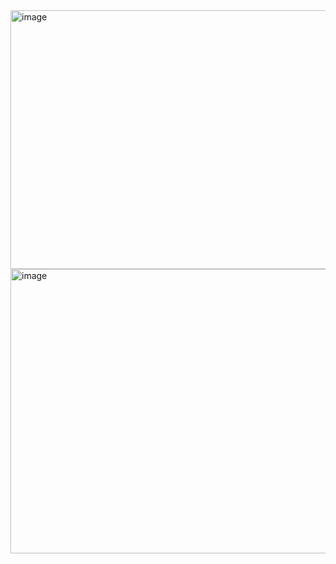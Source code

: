 <img width="754" height="414" alt="image" src="https://github.com/user-attachments/assets/b344ec88-18d4-428c-b374-ae457d0fc644" />
<img width="810" height="455" alt="image" src="https://github.com/user-attachments/assets/9e3fe73c-404e-4b17-ab15-212831937f3f" />
